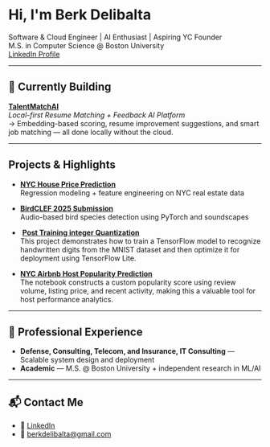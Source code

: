 # Hi, I'm Berk Delibalta

 Software & Cloud Engineer | AI Enthusiast | Aspiring YC Founder  
 M.S. in Computer Science @ Boston University  
[LinkedIn Profile](https://www.linkedin.com/in/berkdelibalta/)

---

## 🔧 Currently Building

**[TalentMatchAI](https://github.com/berkde/talentmatchai)**  
_Local-first Resume Matching + Feedback AI Platform_  
→ Embedding-based scoring, resume improvement suggestions, and smart job matching — all done locally without the cloud.

---

## Projects & Highlights

-  [**NYC House Price Prediction**](https://github.com/berkde/NYC-House-Price-Prediction-App)  
  Regression modeling + feature engineering on NYC real estate data


-  [**BirdCLEF 2025 Submission**](https://github.com/berkde/BirdCLEF-2025)  
  Audio-based bird species detection using PyTorch and soundscapes


- ️ [**Post Training integer Quantization**](https://github.com/berkde/Deep-Learning-Post-Training-integer-Quantization-with-8-Bit-Precision-Using-Min-Max)  
  This project demonstrates how to train a TensorFlow model to recognize handwritten digits from the MNIST dataset and then optimize it for deployment using TensorFlow Lite.


-  [**NYC Airbnb Host Popularity Prediction**](https://github.com/berkde/New-York-City-Airbnb)  
  The notebook constructs a custom popularity score using review volume, listing price, and recent activity, making this a valuable tool for host performance analytics.

---

## 💼 Professional Experience
  
- **Defense, Consulting, Telecom, and Insurance, IT Consulting** — Scalable system design and deployment  
- **Academic** — M.S. @ Boston University + independent research in ML/AI

---

## 📬 Contact Me

- 🔗 [LinkedIn](https://www.linkedin.com/in/berkdelibalta/)
- 📧 berkdelibalta@gmail.com

